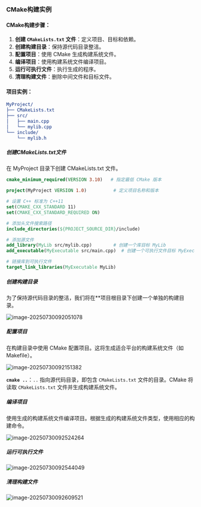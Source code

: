 ### CMake构建实例

#### CMake构建步骤：

1. **创建 `CMakeLists.txt` 文件**：定义项目、目标和依赖。
2. **创建构建目录**：保持源代码目录整洁。
3. **配置项目**：使用 CMake 生成构建系统文件。
4. **编译项目**：使用构建系统文件编译项目。
5. **运行可执行文件**：执行生成的程序。
6. **清理构建文件**：删除中间文件和目标文件。

#### 项目实例：

```cmake
MyProject/
├── CMakeLists.txt
├── src/
│   ├── main.cpp
│   └── mylib.cpp
└── include/
    └── mylib.h
```

##### 创建CMakeLists.txt文件

在 MyProject 目录下创建 CMakeLists.txt 文件。

```cmake
cmake_minimum_required(VERSION 3.10)   # 指定最低 CMake 版本

project(MyProject VERSION 1.0)          # 定义项目名称和版本

# 设置 C++ 标准为 C++11
set(CMAKE_CXX_STANDARD 11)
set(CMAKE_CXX_STANDARD_REQUIRED ON)

# 添加头文件搜索路径
include_directories(${PROJECT_SOURCE_DIR}/include)

# 添加源文件
add_library(MyLib src/mylib.cpp)        # 创建一个库目标 MyLib
add_executable(MyExecutable src/main.cpp)  # 创建一个可执行文件目标 MyExecutable

# 链接库到可执行文件
target_link_libraries(MyExecutable MyLib)
```

##### 创建构建目录

为了保持源代码目录的整洁，我们将在**项目根目录下创建一个单独的构建目录。

![image-20250730092051078](D:\kaper\笔记\图片\image-20250730092051078.png)

##### 配置项目

在构建目录中使用 CMake 配置项目。这将生成适合平台的构建系统文件（如 Makefile）。

![image-20250730092151382](D:\kaper\笔记\图片\image-20250730092151382.png)

**`cmake ..`**：`..` 指向源代码目录，即包含 `CMakeLists.txt` 文件的目录。CMake 将读取 `CMakeLists.txt` 文件并生成构建系统文件。

##### 编译项目

使用生成的构建系统文件编译项目。根据生成的构建系统文件类型，使用相应的构建命令。

![image-20250730092524264](D:\kaper\笔记\图片\image-20250730092524264.png)

##### 运行可执行文件

![image-20250730092544049](D:\kaper\笔记\图片\image-20250730092544049.png)

##### 清理构建文件

![image-20250730092609521](D:\kaper\笔记\图片\image-20250730092609521.png)